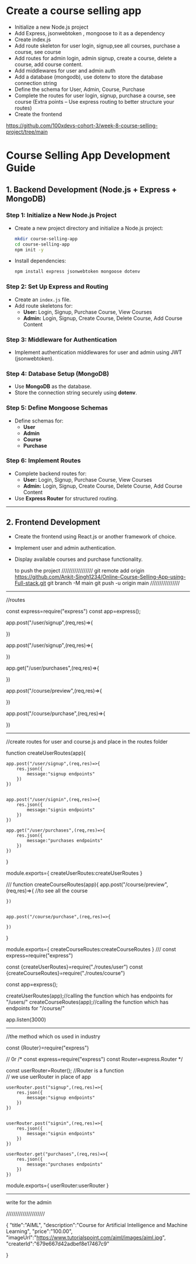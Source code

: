 

# Create a course selling app

- Initialize a new Node.js project
- Add Express, jsonwebtoken , mongoose to it as a dependency
- Create index.js
- Add route skeleton for user login, signup,see all courses, purchase a course, see course
- Add routes for admin login, admin signup, create a course, delete a course, add course content.
- Add middlewares for user and admin auth
- Add a database (mongodb), use dotenv to store the database connection string
- Define the schema for User, Admin, Course, Purchase
- Complete the routes for user login, signup, purchase a course, see course (Extra points – Use express routing to better structure your routes)
- Create the frontend


https://github.com/100xdevs-cohort-3/week-8-course-selling-project/tree/main




# **Course Selling App Development Guide**  

## **1. Backend Development (Node.js + Express + MongoDB)**  

### **Step 1: Initialize a New Node.js Project**  
- Create a new project directory and initialize a Node.js project:  
  ```bash
  mkdir course-selling-app
  cd course-selling-app
  npm init -y
  ```
- Install dependencies:  
  ```bash
  npm install express jsonwebtoken mongoose dotenv
  ```

### **Step 2: Set Up Express and Routing**  
- Create an `index.js` file.  
- Add route skeletons for:  
  - **User:** Login, Signup, Purchase Course, View Courses  
  - **Admin:** Login, Signup, Create Course, Delete Course, Add Course Content  

### **Step 3: Middleware for Authentication**  
- Implement authentication middlewares for user and admin using JWT (jsonwebtoken).  

### **Step 4: Database Setup (MongoDB)**  
- Use **MongoDB** as the database.  
- Store the connection string securely using **dotenv**.  

### **Step 5: Define Mongoose Schemas**  
- Define schemas for:  
  - **User**  
  - **Admin**  
  - **Course**  
  - **Purchase**  

### **Step 6: Implement Routes**  
- Complete backend routes for:  
  - **User:** Login, Signup, Purchase Course, View Courses  
  - **Admin:** Login, Signup, Create Course, Delete Course, Add Course Content  
- Use **Express Router** for structured routing.  

---

## **2. Frontend Development**  
- Create the frontend using React.js or another framework of choice.  
- Implement user and admin authentication.  
- Display available courses and purchase functionality.


  to push the project
/////////////////
git remote add origin https://github.com/Ankit-Singh1234/Online-Course-Selling-App-using-Full-stack.git
git branch -M main
git push -u origin main
////////////////



______________________________________________________________________________________________________________________________________

//routes

const express=require("express")
const app=express();


app.post("/user/signup",(req,res)=>{

})


app.post("/user/signup",(req,res)=>{
    
})

app.get("/user/purchases",(req,res)=>{
    
})


app.post("/course/preview",(req,res)=>{
    
})


app.post("/course/purchase",(req,res)=>{
    
})




______________________________________________________________________________________________________________________________________

//create routes for user and course.js and place in the routes folder


function createUserRoutes(app){

    app.post("/user/signup",(req,res)=>{
        res.json({
            message:"signup endpoints"
        })
    })
    
    
    app.post("/user/signin",(req,res)=>{
        res.json({
            message:"signin endpoints"
        })      
    })
    
    app.get("/user/purchases",(req,res)=>{
        res.json({
            message:"purchases endpoints"
        })
    })
    
}

module.exports={
    createUserRoutes:createUserRoutes
}


///
function createCourseRoutes(app){
    app.post("/course/preview",(req,res)=>{
        //to see all the course
    
       
    })
    
    
    app.post("/course/purchase",(req,res)=>{
        
    })
    
}

module.exports={
    createCourseRoutes:createCourseRoutes
}
///
const express=require("express")

const {createUserRoutes}=require("./routes/user")
const {createCourseRoutes}=require("./routes/course")

const app=express();


createUserRoutes(app);//calling the function which has endpoints for "/users/"
createCourseRoutes(app);//calling the function which has endpoints for "/course/"


app.listen(3000)

___________________________________________________________________________________________________________________________


//the method which os used in industry

const {Router}=require("express")

//              0r
/*
const express=require("express")
const Router=express.Router
*/

const userRouter=Router(); //Router is a function  
// we use uerRouter in place of app


    userRouter.post("signup",(req,res)=>{
        res.json({
            message:"signup endpoints"
        })
    })
    
    
    userRouter.post("signin",(req,res)=>{
        res.json({
            message:"signin endpoints"
        })      
    })
    
    userRouter.get("purchases",(req,res)=>{
        res.json({
            message:"purchases endpoints"
        })
    })
    

module.exports={
    userRouter:userRouter
}


___________________________________________________________________________________________________________________________________


 write for the admin 

 
/////////////////////





{
    "title":"AIML",
    "description":"Course for Artificial Intelligence and Machine Learning",
    "price":"100.00",
    "imageUrl":"https://www.tutorialspoint.com/aiml/images/aiml.jpg",
    "createrId":"679e667d42adbef8e17467c9"

}